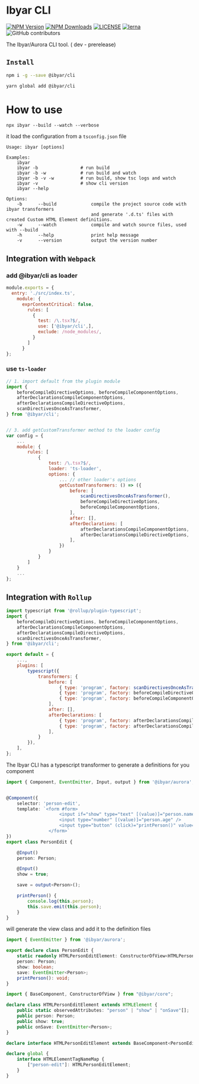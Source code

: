 # Ibyar CLI

[![NPM Version][npm-image]][npm-url]
[![NPM Downloads][downloads-image]][downloads-url]
[![LICENSE][license-img]][license-url]
[![lerna][lerna-img]][lerna-url]
![GitHub contributors][contributors]

[npm-image]: https://img.shields.io/npm/v/@ibyar/cli.svg?logo=npm&logoColor=fff&label=NPM+package&color=limegreen
[npm-url]: https://npmjs.org/package/@ibyar/cli
[downloads-image]: https://img.shields.io/npm/dt/@ibyar/cli
[downloads-url]: https://npmjs.org/package/@ibyar/cli
[license-img]: https://img.shields.io/github/license/ibyar/aurora
[license-url]: https://github.com/ibyar/aurora/blob/master/LICENSE
[lerna-img]: https://img.shields.io/badge/maintained%20with-lerna-cc00ff.svg
[lerna-url]: https://lerna.js.org/
[contributors]: https://img.shields.io/github/contributors/ibyar/aurora

The Ibyar/Aurora CLI tool. ( dev - prerelease)


## `Install`

``` bash
npm i -g --save @ibyar/cli
```

``` bash
yarn global add @ibyar/cli
```

# How to use

 `npx ibyar --build --watch --verbose`

 it load the configuration from a `tsconfig.json` file

```
Usage: ibyar [options]

Examples:
    ibyar
    ibyar -b				# run build
    ibyar -b -w				# run build and watch
    ibyar -b -v -w			# run build, show tsc logs and watch
    ibyar -v				# show cli version
    ibyar --help

Options:
    -b      --build             compile the project source code with ibyar transformers
	                            and generate '.d.ts' files with created Custom HTML Element definitions.
    -w		--watch				compile and watch source files, used with --build
    -h      --help              print help message
    -v      --version           output the version number
```



## Integration with `Webpack`


### add @ibyar/cli as loader

```js
module.exports = {
  entry: './src/index.ts',
    module: {
      exprContextCritical: false,
        rules: [
          {
            test: /\.tsx?$/,
            use: ['@ibyar/cli',],
            exclude: /node_modules/,
          }
        ]
      }
};
```

### use `ts-loader`

```js
// 1. import default from the plugin module
import {
	beforeCompileDirectiveOptions, beforeCompileComponentOptions,
	afterDeclarationsCompileComponentOptions,
	afterDeclarationsCompileDirectiveOptions,
	scanDirectivesOnceAsTransformer,
} from '@ibyar/cli';


// 3. add getCustomTransformer method to the loader config
var config = {
    ...
    module: {
        rules: [
            {
                test: /\.tsx?$/,
                loader: 'ts-loader',
                options: {
                    ... // other loader's options
                    getCustomTransformers: () => ({
						before: [
							scanDirectivesOnceAsTransformer(),
							beforeCompileDirectiveOptions,
							beforeCompileComponentOptions,
						],
						after: [],
						afterDeclarations: [
							afterDeclarationsCompileComponentOptions,
							afterDeclarationsCompileDirectiveOptions,
						],
					})
                }
            }
        ]
    }
    ...
};
```

## Integration with `Rollup`


```js
import typescript from '@rollup/plugin-typescript';
import {
	beforeCompileDirectiveOptions, beforeCompileComponentOptions,
	afterDeclarationsCompileComponentOptions,
	afterDeclarationsCompileDirectiveOptions,
	scanDirectivesOnceAsTransformer,
} from '@ibyar/cli';

export default = {
	...,
	plugins: [
		typescript({
			transformers: {
				before: [
					{ type: 'program', factory: scanDirectivesOnceAsTransformer() },
					{ type: 'program', factory: beforeCompileDirectiveOptions },
					{ type: 'program', factory: beforeCompileComponentOptions },
				],
				after: [],
				afterDeclarations: [
					{ type: 'program', factory: afterDeclarationsCompileComponentOptions },
					{ type: 'program', factory: afterDeclarationsCompileDirectiveOptions },
				],
			}
		}),
	],
};

```



The Ibyar CLI has a typescript transformer to generate a definitions for you component

```ts
import { Component, EventEmitter, Input, output } from '@ibyar/aurora';


@Component({
	selector: 'person-edit',
	template: `<form #form>
					<input if="show" type="text" [(value)]="person.name" />
					<input type="number" [(value)]="person.age" />
					<input type="button" (click)="printPerson()" value="Save" />
				</form>`
})
export class PersonEdit {

	@Input()
	person: Person;

	@Input()
	show = true;

	save = output<Person>();

	printPerson() {
		console.log(this.person);
		this.save.emit(this.person);
	}
}

```

will generate the view class and add it to the definition files 

```ts
import { EventEmitter } from '@ibyar/aurora';

export declare class PersonEdit {
    static readonly HTMLPersonEditElement: ConstructorOfView<HTMLPersonEditElement>;
    person: Person;
    show: boolean;
    save: EventEmitter<Person>;
    printPerson(): void;
}

import { BaseComponent, ConstructorOfView } from "@ibyar/core";

declare class HTMLPersonEditElement extends HTMLElement {
    public static observedAttributes: "person" | "show" | "onSave"[];
    public person: Person;
    public show: true;
    public onSave: EventEmitter<Person>;
}

declare interface HTMLPersonEditElement extends BaseComponent<PersonEdit> {}

declare global {
    interface HTMLElementTagNameMap {
        ["person-edit"]: HTMLPersonEditElement;
    }
}


```
